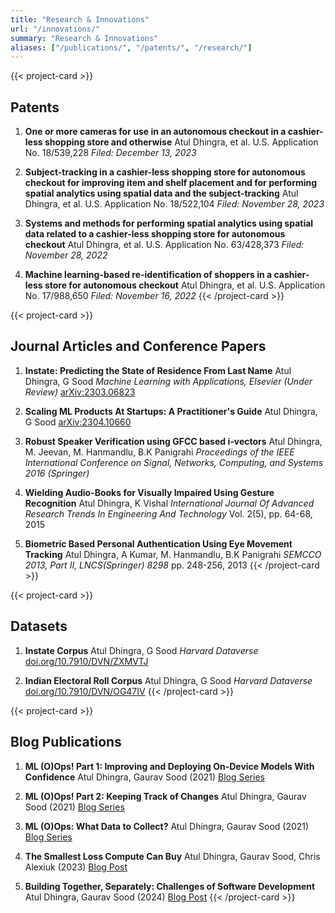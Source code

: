 ```yaml
---
title: "Research & Innovations"
url: "/innovations/"
summary: "Research & Innovations"
aliases: ["/publications/", "/patents/", "/research/"]
---
```


{{< project-card >}}
## Patents

1. **One or more cameras for use in an autonomous checkout in a cashier-less shopping store and otherwise**
   Atul Dhingra, et al.
   U.S. Application No. 18/539,228
   *Filed: December 13, 2023*

2. **Subject-tracking in a cashier-less shopping store for autonomous checkout for improving item and shelf placement and for performing spatial analytics using spatial data and the subject-tracking**
   Atul Dhingra, et al.
   U.S. Application No. 18/522,104
   *Filed: November 28, 2023*

3. **Systems and methods for performing spatial analytics using spatial data related to a cashier-less shopping store for autonomous checkout**
   Atul Dhingra, et al.
   U.S. Application No. 63/428,373
   *Filed: November 28, 2022*

4. **Machine learning-based re-identification of shoppers in a cashier-less store for autonomous checkout**
   Atul Dhingra, et al.
   U.S. Application No. 17/988,650
   *Filed: November 16, 2022*
{{< /project-card >}}

{{< project-card >}}
## Journal Articles and Conference Papers

1. **Instate: Predicting the State of Residence From Last Name**
   Atul Dhingra, G Sood
   *Machine Learning with Applications, Elsevier (Under Review)*
   [arXiv:2303.06823](https://arxiv.org/abs/2303.06823)

2. **Scaling ML Products At Startups: A Practitioner's Guide**
   Atul Dhingra, G Sood
   [arXiv:2304.10660](https://arxiv.org/abs/2304.10660)

3. **Robust Speaker Verification using GFCC based i-vectors**
   Atul Dhingra, M. Jeevan, M. Hanmandlu, B.K Panigrahi
   *Proceedings of the IEEE International Conference on Signal, Networks, Computing, and Systems 2016 (Springer)*

4. **Wielding Audio-Books for Visually Impaired Using Gesture Recognition**
   Atul Dhingra, K Vishal
   *International Journal Of Advanced Research Trends In Engineering And Technology*
   Vol. 2(5), pp. 64-68, 2015

5. **Biometric Based Personal Authentication Using Eye Movement Tracking**
   Atul Dhingra, A Kumar, M. Hanmandlu, B.K Panigrahi
   *SEMCCO 2013, Part II, LNCS(Springer) 8298*
   pp. 248-256, 2013
{{< /project-card >}}

{{< project-card >}}
## Datasets

1. **Instate Corpus**
   Atul Dhingra, G Sood
   *Harvard Dataverse*
   [doi.org/10.7910/DVN/ZXMVTJ](https://doi.org/10.7910/DVN/ZXMVTJ)

2. **Indian Electoral Roll Corpus**
   Atul Dhingra, G Sood
   *Harvard Dataverse*
   [doi.org/10.7910/DVN/OG47IV](https://doi.org/10.7910/DVN/OG47IV)
{{< /project-card >}}

{{< project-card >}}
## Blog Publications

1. **ML (O)Ops! Part 1: Improving and Deploying On-Device Models With Confidence**
   Atul Dhingra, Gaurav Sood (2021)
   [Blog Series](/blog/ml-oops-part1/)

2. **ML (O)Ops! Part 2: Keeping Track of Changes**
   Atul Dhingra, Gaurav Sood (2021)
   [Blog Series](/blog/ml-oops-part2/)

3. **ML (O)Ops: What Data to Collect?**
   Atul Dhingra, Gaurav Sood (2021)
   [Blog Series](/blog/ml-oops-part3/)

4. **The Smallest Loss Compute Can Buy**
   Atul Dhingra, Gaurav Sood, Chris Alexiuk (2023)
   [Blog Post](/blog/smallest-loss-compute-can-buy/)

5. **Building Together, Separately: Challenges of Software Development**
   Atul Dhingra, Gaurav Sood (2024)
   [Blog Post](/blog/microservices/)
{{< /project-card >}}
